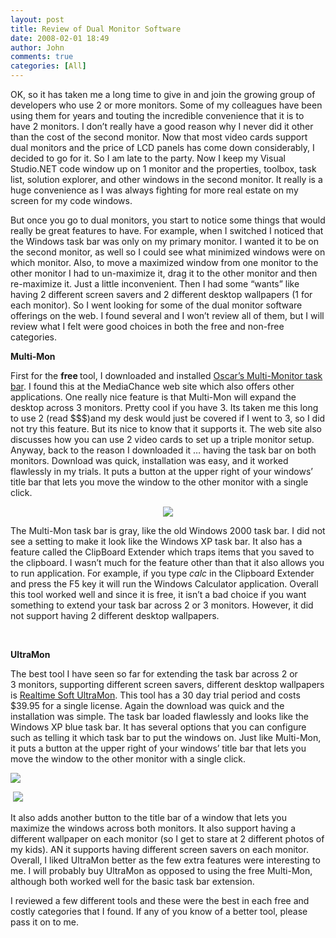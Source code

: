 ```yaml
---
layout: post
title: Review of Dual Monitor Software
date: 2008-02-01 18:49
author: John
comments: true
categories: [All]
---
```

<P>OK, so it has taken me a long time to give in and join the growing group of developers who use 2 or more monitors. Some of my colleagues have been using them for years and touting the incredible convenience that it is to have 2 monitors. I don’t really have a good reason why I never did it other than the cost of the second monitor. Now that most video cards support dual monitors and the price of LCD panels has come down considerably, I decided to go for it. So I am late to the party. Now I keep my Visual Studio.NET code window up on 1 monitor and the properties, toolbox, task list, solution explorer, and other windows in the second monitor. It really is a huge convenience as I was always fighting for more real estate on my screen for my code windows. </P> <P>But once you go to dual monitors, you start to notice some things that would really be great features to have. For example, when I switched I noticed that the Windows task bar was only on my primary monitor. I wanted it to be on the second monitor, as well so I could see what minimized windows were on which monitor. Also, to move a maximized window from one monitor to the other monitor I had to un-maximize it, drag it to the other monitor and then re-maximize it. Just a little inconvenient. Then I had some “wants” like having 2 different screen savers and 2 different desktop wallpapers&nbsp;(1 for each monitor).&nbsp;So I went looking for some of the dual monitor software offerings on the web. I found several and I won’t review all of them, but I will review what I felt were good choices in both the free and non-free categories.</P> <P><STRONG>Multi-Mon</STRONG></P> <P>First for the <STRONG>free </STRONG>tool, I downloaded and installed <A href="http://www.mediachance.com/free/multimon.htm" target=_blank>Oscar’s Multi-Monitor task bar</A>. I found this at the MediaChance web site which also offers other applications. One really nice feature is that Multi-Mon will expand the desktop across 3 monitors. Pretty cool if you have 3. Its taken me this long to use 2 (read $$$)and my desk would just be covered if I went to 3, so I did not try this feature. But its nice to know that it supports it. The web site also discusses how you can use 2 video cards to set up a triple monitor setup. Anyway, back to the reason I downloaded it … having the task bar on&nbsp;both monitors. Download was quick, installation was easy, and it worked flawlessly in my trials. It puts a button at the upper right of your windows’ title bar that lets you move the window to the other monitor with a single click. </P> <P align=center><IMG src="/photos/jpapa/images/63228/original.aspx"></P> <P>The Multi-Mon task bar is gray, like the old Windows 2000 task bar. I did not see a setting to make it look like the Windows XP task bar. It also has a feature called the ClipBoard Extender which traps items that you saved to the clipboard. I wasn’t much for the feature other than that it also allows you to run application. For example, if you type <EM>calc </EM>in the Clipboard Extender and press the F5 key it will run the Windows Calculator application. Overall this tool worked well and since it is free, it isn’t a bad choice if you want something to extend your task bar across 2 or 3 monitors. However, it did not support having 2 different desktop wallpapers.</P> <P>&nbsp;</P> <P><STRONG>UltraMon</STRONG></P> <P>The best tool I have seen so far for extending the task bar across 2 or 3&nbsp;monitors, supporting different screen savers, different desktop wallpapers is <A href="http://www.realtimesoft.com/ultramon/">Realtime Soft UltraMon</A>. This tool has a 30 day trial period and costs $39.95 for a single license. Again the download was quick and the installation was simple. The task bar loaded flawlessly and looks like the Windows XP blue task bar. It has several options that you can configure such as telling it which task bar to put the windows on. Just like Multi-Mon, it puts a button at the upper right of your windows’ title bar that lets you move the window to the other monitor with a single click. </P> <P><IMG src="/photos/jpapa/images/63229/original.aspx"></P> <P>&nbsp;<IMG src="/photos/jpapa/images/63230/original.aspx"></P> <P>It also adds another button to the title bar of a window that lets you maximize the windows across both monitors. It also support&nbsp;having a different wallpaper on each monitor (so I get to stare at 2 different photos of my kids).&nbsp;AN it supports having different screen savers on each monitor. Overall, I liked UltraMon better as the few extra features were interesting to me. I will probably buy UltraMon as opposed to using the free Multi-Mon, although both worked well for the basic task bar extension.</P> <P>I reviewed a few different tools and these were the best in each free and costly categories that I found. If any of you know of a better tool, please pass it on to me. </P>


